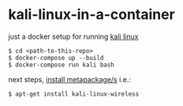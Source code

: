 # kali-linux-in-a-container
just a docker setup for running [kali linux][1]

```
$ cd <path-to-this-repo>
$ docker-compose up --build
$ docker-compose run kali bash
```

next steps, [install metapackage/s][2] i.e.:

```
$ apt-get install kali-linux-wireless
```

[1]: https://www.kali.org
[2]: https://www.kali.org/news/kali-linux-metapackages/
